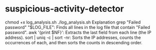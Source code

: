# suspicious-activity-detector
chmod +x log_analysis.sh
./log_analysis.sh
Explanation
grep "Failed password" "$LOG_FILE": Finds all lines in the log file that contain "Failed password".
awk '{print $NF}': Extracts the last field from each line (the IP address).
sort | uniq -c | sort -nr: Sorts the IP addresses, counts the occurrences of each, and then sorts the counts in descending order.
